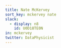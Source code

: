 ```yaml
---
title: Nate McKervey
sort_key: mckervey nate
slack: 
  - display: n8
    id: U0D18TE0N
in: mckervey
twitter: DataPhysicist
---
```

